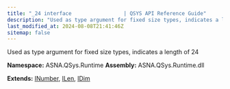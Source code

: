 ```yaml
---
title: "_24 interface                 | QSYS API Reference Guide"
description: "Used as type argument for fixed size types, indicates a length of 24  "
last_modified_at: 2024-08-08T21:41:46Z
sitemap: false
---
```


Used as type argument for fixed size types, indicates a length of 24 

**Namespace:** ASNA.QSys.Runtime
**Assembly:** ASNA.QSys.Runtime.dll

**Extends:** [INumber](/reference/runtime/qsys-runtime/i-number.html), [ILen](/reference/runtime/qsys-runtime/i-len.html), [IDim](/reference/runtime/qsys-runtime/i-dim.html)
<br>
<br>
